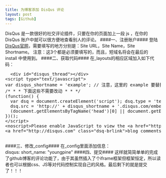 ```yaml
---
title: 为博客添加 DisQus 评论
layout: post
tags: [Github]
---
```


DisQus 是一款很好的社交评论插件，只要在你的页面加上一段 js ，在你的DisQus 账户中就可以很方便地查看别人的评论。
####一、注册账户####
登陆<a href="http://www.disqus.com/">DisQus官网</a>，需要填写的地方分别是：Site URL，Site Name，Site Shortname。 注意：这3个都是必须要填写的，而且，短域名将会在最后的 install 中使用到。
####二、获取代码####
在_layouts的相应区域加入如下代码：
<pre class="code">
  &lt;div id="disqus_thread"&gt;&lt;/div&gt;
&lt;script type="text/javascript"&gt;
var disqus_shortname = 'example'; // 注意，这里的 example 要替换为你自己的短域名
/* * * 下面这些不需要改动 * * */
(function() {
  var dsq = document.createElement('script'); dsq.type = 'text/javascript'; dsq.async = true;
  dsq.src = 'http://' + disqus_shortname + '.disqus.com/embed.js';
  (document.getElementsByTagName('head')[0] || document.getElementsByTagName('body')[0]).appendChild(dsq);
})();
&lt;/script&gt;
&lt;noscript&gt;Please enable JavaScript to view the &lt;a href="http://disqus.com/?ref_noscript"&gt;comments powered by Disqus.&lt;/a&gt;&lt;/noscript&gt;
&lt;a href="http://disqus.com" class="dsq-brlink"&gt;blog comments powered by &lt;span class="logo-disqus"&gt;Disqus&lt;/span&gt;&lt;/a&gt;
   </pre>
####三、修改_config####
在_config里面添加信息：<br/>
disqus:
  short_name: "youngpine"
####四、提交####
这样就简简单单的完成了github博客的评论功能了，由于其虽然插入了个iframe框架但框架恒定，所以读者也可以根据css、JS等对代码控制实现自己的风格。最后剩下的就是提交了！！！